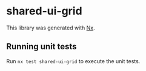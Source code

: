 # shared-ui-grid

This library was generated with [Nx](https://nx.dev).

## Running unit tests

Run `nx test shared-ui-grid` to execute the unit tests.

